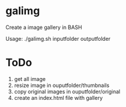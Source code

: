 # galimg
Create a image gallery in BASH

Usage: ./galimg.sh inputfolder outputfolder

# ToDo
1. get all image
1. resize image in ouputfolder/thumbnails
1. copy original images in ouputfolder/original
1. create an index.html file with gallery


